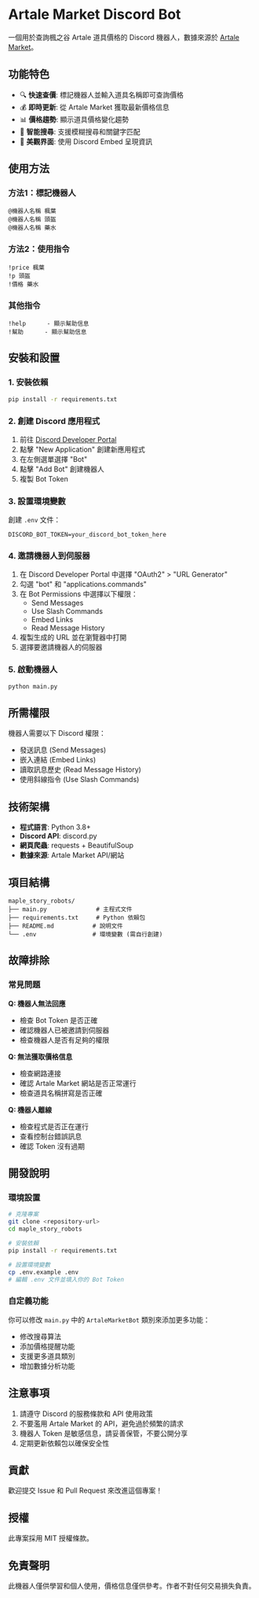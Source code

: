 # Artale Market Discord Bot

一個用於查詢楓之谷 Artale 道具價格的 Discord 機器人，數據來源於 [Artale Market](https://artale-market.org)。

## 功能特色

- 🔍 **快速查價**: 標記機器人並輸入道具名稱即可查詢價格
- 💰 **即時更新**: 從 Artale Market 獲取最新價格信息
- 📊 **價格趨勢**: 顯示道具價格變化趨勢
- 🎯 **智能搜尋**: 支援模糊搜尋和關鍵字匹配
- 🎨 **美觀界面**: 使用 Discord Embed 呈現資訊

## 使用方法

### 方法1：標記機器人
```
@機器人名稱 楓葉
@機器人名稱 頭盔
@機器人名稱 藥水
```

### 方法2：使用指令
```
!price 楓葉
!p 頭盔
!價格 藥水
```

### 其他指令
```
!help      - 顯示幫助信息
!幫助      - 顯示幫助信息
```

## 安裝和設置

### 1. 安裝依賴
```bash
pip install -r requirements.txt
```

### 2. 創建 Discord 應用程式
1. 前往 [Discord Developer Portal](https://discord.com/developers/applications)
2. 點擊 "New Application" 創建新應用程式
3. 在左側選單選擇 "Bot"
4. 點擊 "Add Bot" 創建機器人
5. 複製 Bot Token

### 3. 設置環境變數
創建 `.env` 文件：
```env
DISCORD_BOT_TOKEN=your_discord_bot_token_here
```

### 4. 邀請機器人到伺服器
1. 在 Discord Developer Portal 中選擇 "OAuth2" > "URL Generator"
2. 勾選 "bot" 和 "applications.commands"
3. 在 Bot Permissions 中選擇以下權限：
   - Send Messages
   - Use Slash Commands
   - Embed Links
   - Read Message History
4. 複製生成的 URL 並在瀏覽器中打開
5. 選擇要邀請機器人的伺服器

### 5. 啟動機器人
```bash
python main.py
```

## 所需權限

機器人需要以下 Discord 權限：
- 發送訊息 (Send Messages)
- 嵌入連結 (Embed Links)
- 讀取訊息歷史 (Read Message History)
- 使用斜線指令 (Use Slash Commands)

## 技術架構

- **程式語言**: Python 3.8+
- **Discord API**: discord.py
- **網頁爬蟲**: requests + BeautifulSoup
- **數據來源**: Artale Market API/網站

## 項目結構

```
maple_story_robots/
├── main.py              # 主程式文件
├── requirements.txt     # Python 依賴包
├── README.md           # 說明文件
└── .env                # 環境變數 (需自行創建)
```

## 故障排除

### 常見問題

**Q: 機器人無法回應**
- 檢查 Bot Token 是否正確
- 確認機器人已被邀請到伺服器
- 檢查機器人是否有足夠的權限

**Q: 無法獲取價格信息**
- 檢查網路連接
- 確認 Artale Market 網站是否正常運行
- 檢查道具名稱拼寫是否正確

**Q: 機器人離線**
- 檢查程式是否正在運行
- 查看控制台錯誤訊息
- 確認 Token 沒有過期

## 開發說明

### 環境設置
```bash
# 克隆專案
git clone <repository-url>
cd maple_story_robots

# 安裝依賴
pip install -r requirements.txt

# 設置環境變數
cp .env.example .env
# 編輯 .env 文件並填入你的 Bot Token
```

### 自定義功能
你可以修改 `main.py` 中的 `ArtaleMarketBot` 類別來添加更多功能：
- 修改搜尋算法
- 添加價格提醒功能
- 支援更多道具類別
- 增加數據分析功能

## 注意事項

1. 請遵守 Discord 的服務條款和 API 使用政策
2. 不要濫用 Artale Market 的 API，避免過於頻繁的請求
3. 機器人 Token 是敏感信息，請妥善保管，不要公開分享
4. 定期更新依賴包以確保安全性

## 貢獻

歡迎提交 Issue 和 Pull Request 來改進這個專案！

## 授權

此專案採用 MIT 授權條款。

## 免責聲明

此機器人僅供學習和個人使用，價格信息僅供參考。作者不對任何交易損失負責。 